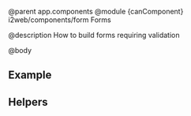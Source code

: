@parent app.components
@module {canComponent} i2web/components/form Forms

@description How to build forms requiring validation

@body

## Example

## Helpers